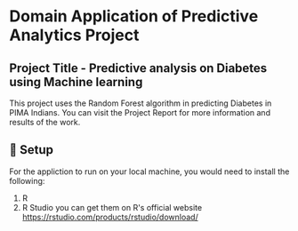 # Domain Application of Predictive Analytics Project
## Project Title - Predictive analysis on Diabetes using Machine learning

This project uses the Random Forest algorithm in predicting Diabetes in PIMA Indians. You can visit the Project Report for more information and results of the work.

## 🚀  Setup
For the appliction to run on your local machine, you would need to install the following:
1. R 
2. R Studio
you can get them on R's official website https://rstudio.com/products/rstudio/download/

